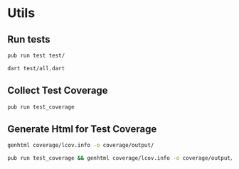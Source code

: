# Utils

## Run tests

```sh
pub run test test/
```

```sh
dart test/all.dart
```

## Collect Test Coverage

```sh
pub run test_coverage
```

## Generate Html for Test Coverage

```sh
genhtml coverage/lcov.info -o coverage/output/
```

```sh
pub run test_coverage && genhtml coverage/lcov.info -o coverage/output/
```

